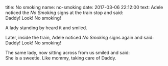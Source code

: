 title: No smoking
name: no-smoking
date: 2017-03-06 22:12:00
text:
Adele noticed the _No Smoking_ signs at the train stop and said:  
Daddy! Look! No smoking!

A lady standing by heard it and smiled. 

Later, inside the train, Adele noticed _No Smoking_ signs again and said:  
Daddy! Look! No smoking!

The same lady, now sitting across from us smiled and said:  
She is a sweetie. Like mommy, taking care of Daddy.
